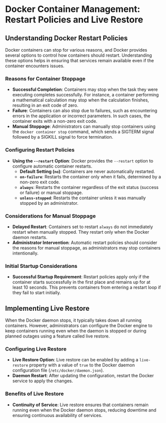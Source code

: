 # Docker Container Management: Restart Policies and Live Restore

## Understanding Docker Restart Policies

Docker containers can stop for various reasons, and Docker provides several options to control how containers should restart. Understanding these options helps in ensuring that services remain available even if the container encounters issues.

### Reasons for Container Stoppage

- **Successful Completion**: Containers may stop when the task they were executing completes successfully. For instance, a container performing a mathematical calculation may stop when the calculation finishes, resulting in an exit code of zero.
- **Failure**: Containers can also stop due to failures, such as encountering errors in the application or incorrect parameters. In such cases, the container exits with a non-zero exit code.
- **Manual Stoppage**: Administrators can manually stop containers using the `docker container stop` command, which sends a SIGTERM signal followed by a SIGKILL signal to force termination.

### Configuring Restart Policies

- **Using the `--restart` Option**: Docker provides the `--restart` option to configure automatic container restarts.
  - **Default Setting (`no`)**: Containers are never automatically restarted.
  - **`on-failure`**: Restarts the container only when it fails, determined by a non-zero exit code.
  - **`always`**: Restarts the container regardless of the exit status (success or failure) or manual stoppage.
  - **`unless-stopped`**: Restarts the container unless it was manually stopped by an administrator.

### Considerations for Manual Stoppage

- **Delayed Restart**: Containers set to restart `always` do not immediately restart when manually stopped. They restart only when the Docker daemon restarts.
- **Administrator Intervention**: Automatic restart policies should consider the reasons for manual stoppage, as administrators may stop containers intentionally.

### Initial Startup Considerations

- **Successful Startup Requirement**: Restart policies apply only if the container starts successfully in the first place and remains up for at least 10 seconds. This prevents containers from entering a restart loop if they fail to start initially.

## Implementing Live Restore

When the Docker daemon stops, it typically takes down all running containers. However, administrators can configure the Docker engine to keep containers running even when the daemon is stopped or during planned outages using a feature called live restore.

### Configuring Live Restore

- **Live Restore Option**: Live restore can be enabled by adding a `live-restore` property with a value of `true` to the Docker daemon configuration file (`/etc/docker/daemon.json`).
- **Daemon Restart**: After updating the configuration, restart the Docker service to apply the changes.

### Benefits of Live Restore

- **Continuity of Service**: Live restore ensures that containers remain running even when the Docker daemon stops, reducing downtime and ensuring continuous availability of services.

